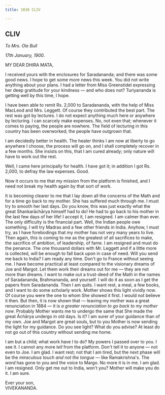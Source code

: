 ```yaml
---
title: 1010 CLIV

---
```

  

  


## CLIV

*To Mrs. Ole Bull*

*17th January, 1900*.

MY DEAR DHIRA MATA,

I received yours with the enclosures for Saradananda; and there was some
good news. I hope to get some more news this week. You did not write
anything about your plans. I had a letter from Miss Greenstidel
expressing her deep gratitude for your kindness — and who does not?
Turiyananda is getting well by this time, I hope.

I have been able to remit Rs. 2,000 to Saradananda, with the help of
Miss MacLeod and Mrs. Leggett. Of course they contributed the best part.
The rest was got by lectures. I do not expect anything much here or
anywhere by lecturing. I can scarcely make expenses. No, not even that;
whenever it comes to paying, the people are nowhere. The field of
lecturing in this country has been overworked; the people have outgrown
that.

I am decidedly better in health. The healer thinks I am now at liberty
to go anywhere I choose, the process will go on, and I shall completely
recover in a few months. She insists on this, that I am cured already;
only nature will have to work out the rest.

Well, I came here principally for health. I have got it; in addition I
got Rs. 2,000, to defray the law expenses. Good.

Now it occurs to me that my mission from the platform is finished, and I
need not break my health again by that sort of work.

It is becoming clearer to me that I lay down all the concerns of the
Math and for a time go back to my mother. She has suffered much through
me. I must try to smooth her last days. Do you know, this was just
exactly what the great Shankarāchārya himself had to do! He had to go
back to his mother in the last few days of her life! I accept it, I am
resigned. I am calmer than ever. The only difficulty is the financial
part. Well, the Indian people owe something. I will try Madras and a few
other friends in India. Anyhow, I must try, as I have forebodings that
my mother has not very many years to live. Then again, this is coming to
me as the greatest of all sacrifices to make, the sacrifice of ambition,
of leadership, of fame. I am resigned and must do the penance. The one
thousand dollars with Mr. Leggett and if a little more is collected,
will be enough to fall back upon in case of need. Will you send me back
to India? I am ready any time. Don't go to France without seeing me. I
have become practical at least compared to the visionary dreams of Joe
and Margot. Let them work their dreams out for me — they are not more
than dreams. I want to make out a trust-deed of the Math in the names of
Saradananda, Brahmananda, and yourself. I will do it as soon as I get
the papers from Saradananda. Then I am quits. I want rest, a meal, a few
books, and I want to do some scholarly work. Mother shows this light
vividly now. Of course you were the one to whom She showed it first. I
would not believe it then. But then, it is now shown that — leaving my
mother was a great renunciation in 1884 — it is *a greater renunciation
to go back to my mother now*. Probably Mother wants me to undergo the
same that She made the great Âchārya undergo in old days. Is it? I am
surer of your guidance than of my own. Joe and Margot are great souls,
but to you Mother is now sending the light for my guidance. Do you see
light? What do you advise? At least do not go out of this country
without sending me home.

I am but a child; what work have I to do? My powers I passed over to
you. I see it. I cannot any more *tell* from the platform. Don't tell it
to anyone — not even to Joe. I am glad. I want rest; not that I am
tired, but the next phase will be the *miraculous touch and not the
tongue* — like Ramakrishna's. The *word* has gone to you and the voice
to Margo. No more it is in me. I am glad. I am resigned. Only get me out
to India, won't you? Mother will make you do it. I am sure.

Ever your son,  
VIVEKANANDA.